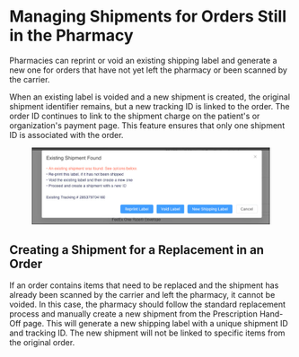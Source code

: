 # Managing Shipments for Orders Still in the Pharmacy

Pharmacies can reprint or void an existing shipping label and generate a new one for orders that have not yet left the pharmacy or been scanned by the carrier.

When an existing label is voided and a new shipment is created, the original shipment identifier remains, but a new tracking ID is linked to the order. The order ID continues to link to the shipment charge on the patient's or organization's payment page. This feature ensures that only one shipment ID is associated with the order.

<figure><img src="../../.gitbook/assets/Existing Shipment Found.png" alt=""><figcaption></figcaption></figure>

## Creating a Shipment for a Replacement in an Order

If an order contains items that need to be replaced and the shipment has already been scanned by the carrier and left the pharmacy, it cannot be voided. In this case, the pharmacy should follow the standard replacement process and manually create a new shipment from the Prescription Hand-Off page. This will generate a new shipping label with a unique shipment ID and tracking ID. The new shipment will not be linked to specific items from the original order.


